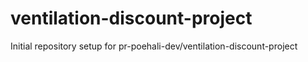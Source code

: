 # ventilation-discount-project

Initial repository setup for pr-poehali-dev/ventilation-discount-project